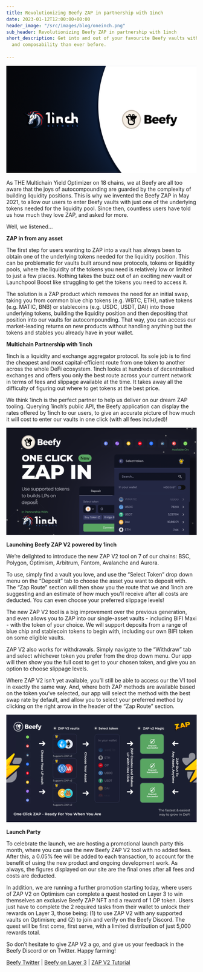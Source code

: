 ```yaml
---
title: Revolutionizing Beefy ZAP in partnership with 1inch
date: 2023-01-12T12:00:00+00:00
header_image: "/src/images/blog/oneinch.png"
sub_header: Revolutionizing Beefy ZAP in partnership with 1inch
short_description: Get into and out of your favourite Beefy vaults with more ease
  and composability than ever before.

---
```

![](/src/images/blog/oneinch.png)

As THE Multichain Yield Optimizer on 18 chains, we at Beefy are all too aware that the joys of autocompounding are guarded by the complexity of building liquidity positions. This is why we invented the Beefy ZAP in May 2021, to allow our users to enter Beefy vaults with just one of the underlying tokens needed for the liquidity pool. Since then, countless users have told us how much they love ZAP, and asked for more.

Well, we listened…

**ZAP in from any asset**

The first step for users wanting to ZAP into a vault has always been to obtain one of the underlying tokens needed for the liquidity position. This can be problematic for vaults built around new protocols, tokens or liquidity pools, where the liquidity of the tokens you need is relatively low or limited to just a few places. Nothing takes the buzz out of an exciting new vault or Launchpool Boost like struggling to get the tokens you need to access it.

The solution is a ZAP product which removes the need for an initial swap, taking you from common blue chip tokens (e.g. WBTC, ETH), native tokens (e.g. MATIC, BNB) or stablecoins (e.g. USDC, USDT, DAI) into those underlying tokens, building the liquidity position and then depositing that position into our vaults for autocompounding. That way, you can access our market-leading returns on new products without handling anything but the tokens and stables you already have in your wallet.

**Multichain Partnership with 1inch**

1inch is a liquidity and exchange aggregator protocol. Its sole job is to find the cheapest and most capital-efficient route from one token to another across the whole DeFi ecosystem. 1inch looks at hundreds of decentralised exchanges and offers you only the best route across your current network in terms of fees and slippage available at the time. It takes away all the difficulty of figuring out where to get tokens at the best price.

We think 1inch is the perfect partner to help us deliver on our dream ZAP tooling. Querying 1inch’s public API, the Beefy application can display the rates offered by 1inch to our users, to give an accurate picture of how much it will cost to enter our vaults in one click (with all fees included)!

![](/src/images/blog/1_click.png)

**Launching Beefy ZAP V2 powered by 1inch**

We’re delighted to introduce the new ZAP V2 tool on 7 of our chains: BSC, Polygon, Optimism, Arbitrum, Fantom, Avalanche and Aurora.

To use, simply find a vault you love, and use the “Select Token” drop down menu on the “Deposit” tab to choose the asset you want to deposit with. The “Zap Route” section will then show you the route that we and 1inch are suggesting and an estimate of how much you’ll receive after all costs are deducted. You can even choose your preferred slippage levels!

The new ZAP V2 tool is a big improvement over the previous generation, and even allows you to ZAP into our single-asset vaults - including BIFI Maxi - with the token of your choice. We will support deposits from a range of blue chip and stablecoin tokens to begin with, including our own BIFI token on some eligible vaults.

ZAP V2 also works for withdrawals. Simply navigate to the “Withdraw” tab and select whichever token you prefer from the drop down menu. Our app will then show you the full cost to get to your chosen token, and give you an option to choose slippage levels.

Where ZAP V2 isn’t yet available, you’ll still be able to access our the V1 tool in exactly the same way. And, where both ZAP methods are available based on the token you’ve selected, our app will select the method with the best swap rate by default, and allow you to select your preferred method by clicking on the right arrow in the header of the “Zap Route” section.

![](/src/images/blog/zap_infographic_.png)

**Launch Party**

To celebrate the launch, we are hosting a promotional launch party this month, where you can use the new Beefy ZAP V2 tool with no added fees. After this, a 0.05% fee will be added to each transaction, to account for the benefit of using the new product and ongoing development work. As always, the figures displayed on our site are the final ones after all fees and costs are deducted.

In addition, we are running a further promotion starting today, where users of ZAP V2 on Optimism can complete a quest hosted on Layer 3 to win themselves an exclusive Beefy ZAP NFT and a reward of 1 OP token. Users just have to complete the 2 required tasks from their wallet to unlock their rewards on Layer 3, those being: (1) to use ZAP V2 with any supported vaults on Optimism; and (2) to join and verify on the Beefy Discord. The quest will be first come, first serve, with a limited distribution of just 5,000 rewards total.

So don’t hesitate to give ZAP V2 a go, and give us your feedback in the Beefy Discord or on Twitter. Happy farming!

[Beefy Twitter](https://twitter.com/beefyfinance "Beefy Twitter") | [Beefy on Layer 3](https://beta.layer3.xyz/communities/beefy-finance "Layer 3") | [ZAP V2 Tutorial](https://docs.beefy.finance/faq/how-to-guides/how-to-beefy-zap "ZAP V2 Tutorial")